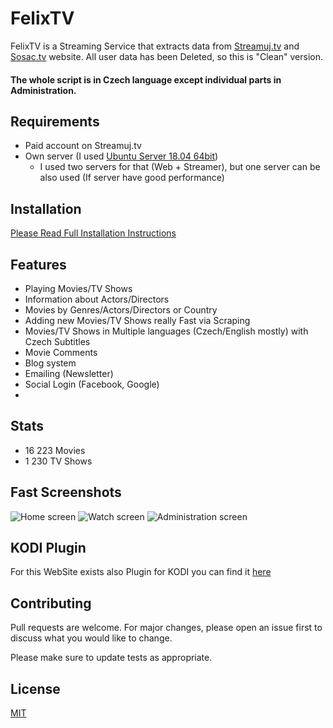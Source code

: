 # FelixTV

FelixTV is a Streaming Service that extracts data from [Streamuj.tv](http://streamuj.tv/) and [Sosac.tv](http://sosac.tv/) website.
All user data has been Deleted, so this is "Clean" version.
#### The whole script is in Czech language except individual parts in Administration.
## Requirements

- Paid account on Streamuj.tv
- Own server (I used [Ubuntu Server 18.04 64bit](http://releases.ubuntu.com/18.04/))
   - I used two servers for that (Web + Streamer), but one server can be also used (If server have good performance)

## Installation

[Please Read Full Installation Instructions](https://github.com/zgruza/FelixTV/blob/master/Installantion.md)

## Features
  - Playing Movies/TV Shows 
  - Information about Actors/Directors
  - Movies by Genres/Actors/Directors or Country
  - Adding new Movies/TV Shows really Fast via Scraping
  - Movies/TV Shows in Multiple languages (Czech/English mostly) with Czech Subtitles
  - Movie Comments
  - Blog system
  - Emailing (Newsletter)
  - Social Login (Facebook, Google)
  - 
  
## Stats
  - 16 223 Movies
  - 1 230 TV Shows

## Fast Screenshots
![Home screen](https://github.com/zgruza/FelixTV/blob/master/ScreenShots/Home.png?raw=true)
![Watch screen](https://github.com/zgruza/FelixTV/blob/master/ScreenShots/Watch_Screen.png?raw=true)
![Administration screen](https://github.com/zgruza/FelixTV/blob/master/ScreenShots/Admin.png?raw=true)

## KODI Plugin
For this WebSite exists also Plugin for KODI you can find it [here](https://github.com/Saros72/plugin.video.felixtv)

## Contributing
Pull requests are welcome. For major changes, please open an issue first to discuss what you would like to change.

Please make sure to update tests as appropriate.

## License
[MIT](https://choosealicense.com/licenses/mit/)
